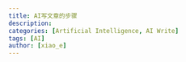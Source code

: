 ```yaml
---
title: AI写文章的步骤
description: 
categories: [Artificial Intelligence, AI Write]
tags: [AI]
author: [xiao_e]
---
```


